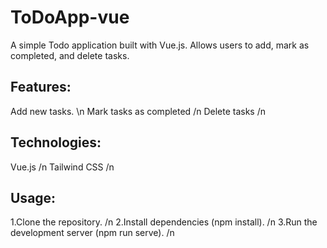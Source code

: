 ﻿# ToDoApp-vue

A simple Todo application built with Vue.js. Allows users to add, mark as completed, and delete tasks.

## Features:

Add new tasks. \n
Mark tasks as completed /n
Delete tasks /n

## Technologies:

Vue.js /n
Tailwind CSS /n

## Usage:

1.Clone the repository. /n
2.Install dependencies (npm install). /n
3.Run the development server (npm run serve). /n
